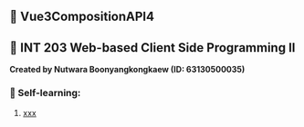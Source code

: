## 🍣 Vue3CompositionAPI4

## 🍱 INT 203 Web-based Client Side Programming II 

**Created by Nutwara Boonyangkongkaew (ID: 63130500035)**

### 🍙 Self-learning: <br>
1. [xxx](https://www.youtube.com/playlist?list=PL_xSQKvnccplgKmdtqizMGRh11witheTM) <br>

